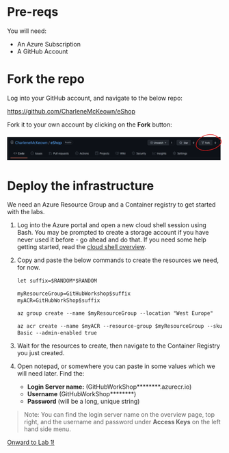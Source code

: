 # Pre-reqs

You will need: 

* An Azure Subscription
* A GitHub Account

# Fork the repo

Log into your GitHub account, and navigate to the below repo:

https://github.com/CharleneMcKeown/eShop

Fork it to your own account by clicking on the **Fork** button:

<img src="imgs/fork.png">


# Deploy the infrastructure

We need an Azure Resource Group and a Container registry to get started with the labs. 

1. Log into the Azure portal and open a new cloud shell session using Bash. You may be prompted to create a storage account if you have never used it before - go ahead and do that. If you need some help getting started, read the [cloud shell overview](https://docs.microsoft.com/en-us/azure/cloud-shell/overview).

1. Copy and paste the below commands to create the resources we need, for now. 

    ```
    let suffix=$RANDOM*$RANDOM
    ```
    ```
    myResourceGroup=GitHubWorkshop$suffix
    myACR=GitHubWorkShop$suffix
    ```

    ```
    az group create --name $myResourceGroup --location "West Europe"
    ```

    ```
    az acr create --name $myACR --resource-group $myResourceGroup --sku Basic --admin-enabled true
    ```

3. Wait for the resources to create, then navigate to the Container Registry you just created.

1. Open notepad, or somewhere you can paste in some values which we will need later.  Find the:

    * **Login Server name:** (GitHubWorkShop********.azurecr.io)
    * **Username** (GitHubWorkShop********)
    * **Password** (will be a long, unique string)
> Note: You can find the login server name on the overview page, top right, and the username and password under **Access Keys** on the left hand side menu.

[Onward to Lab 1!](../lab.1/lab.1.md)
